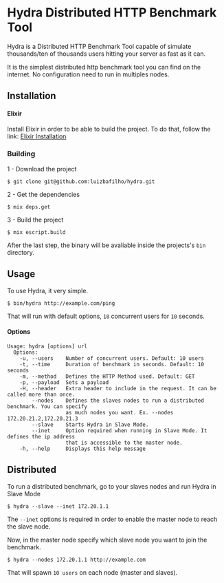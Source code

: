 Hydra Distributed HTTP Benchmark Tool
=====

Hydra is a Distributed HTTP Benchmark Tool capable of simulate thousands/ten of thousands users hitting your server as fast as it can.

It is the simplest distributed http benchmark tool you can find on the internet. No configuration need to run in multiples nodes.

## Installation

#### Elixir
Install Elixir in order to be able to build the project. To do that, follow the link: [Elixir Installation](http://elixir-lang.org/install.html)

### Building

1 - Download the project
```
$ git clone git@github.com:luizbafilho/hydra.git
```
2 - Get the dependencies
```
$ mix deps.get
```
3 - Build the project
```
$ mix escript.build
```
After the last step, the binary will be avaliable inside the projects's `bin` directory.


## Usage

To use Hydra, it very simple.

```
$ bin/hydra http://example.com/ping
```

That will run with default options, `10` concurrent users for `10` seconds.

#### Options
```
Usage: hydra [options] url
  Options:
    -u, --users    Number of concurrent users. Default: 10 users
    -t, --time     Duration of benchmark in seconds. Default: 10 seconds
    -m, --method   Defines the HTTP Method used. Default: GET
    -p, --payload  Sets a payload
    -H, --header   Extra header to include in the request. It can be called more than once.
        --nodes    Defines the slaves nodes to run a distributed benchmark. You can specify
                   as much nodes you want. Ex. --nodes 172.20.21.2,172.20.21.3
        --slave    Starts Hydra in Slave Mode.
        --inet     Option required when running in Slave Mode. It defines the ip address
                   that is accessible to the master node.
    -h, --help     Displays this help message
```

## Distributed

To run a distributed benchmark, go to your slaves nodes and run Hydra in Slave Mode

```
$ hydra --slave --inet 172.20.1.1
```
The `--inet` options is required in order to enable the master node to reach the slave node.

Now, in the master node specify which slave node you want to join the benchmark.

```
$ hydra --nodes 172.20.1.1 http://example.com
```

That will spawn `10 users` on each node (master and slaves).

